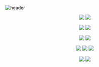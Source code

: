 ![header](https://capsule-render.vercel.app/api?type=waving&height=180&color=0:FF8383,100:9ED1FF&fontColor=FFFFFF&text=Hello%20There!%20😄&fontSize=50&fontAlignY=36)

<p align="center">
  <img src="https://img.shields.io/badge/html5-E34F26?style=flat&logo=html5&logoColor=white">
  <img src="https://img.shields.io/badge/css3-1572B6?style=flat&logo=css3&logoColor=white">
</p>

<p align="center">
  <img src="https://img.shields.io/badge/javascript-F7DF1E?style=flat&logo=javascript&logoColor=white">
  <img src="https://img.shields.io/badge/typescript-3178C6?style=flat&logo=typescript&logoColor=white">
</p>

<p align="center">
  <img src="https://img.shields.io/badge/react-61DAFB?style=flat&logo=react&logoColor=white">
  <img src="https://img.shields.io/badge/nextdotjs-000000?style=flat&logo=nextdotjs&logoColor=white">
</p>

<p align="center">
  <img src="https://img.shields.io/badge/git-F05032?style=flat&logo=git&logoColor=white">
  <img src="https://img.shields.io/badge/mongodb-47A248?style=flat&logo=mongodb&logoColor=white">
  <img src="https://img.shields.io/badge/express-000000?style=flat&logo=express&logoColor=white">
</p>


<p align="center">
  <a href="https://github.com/kangmin01">
    <img align="center" src="https://github-readme-stats.vercel.app/api?username=kangmin01&hide_rank=true&show_icons=true&hide=stars,issues&theme=dracula&line_height=30" />
  </a>
  <a href="https://github.com/kangmin01">
    <img align="center" src="https://github-readme-stats.vercel.app/api/top-langs/?username=kangmin01&layout=compact&theme=dracula" />
  </a>
</p>
